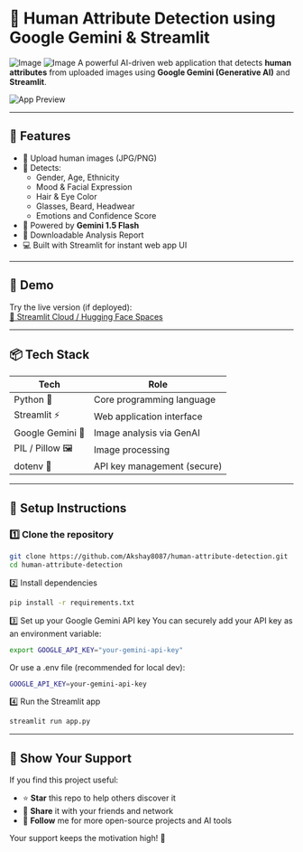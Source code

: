 # 👤 Human Attribute Detection using Google Gemini & Streamlit
![Image](https://github.com/user-attachments/assets/884cebae-a489-4613-9ac2-83dc3b5332f4)
![Image](https://github.com/user-attachments/assets/4cc723cf-5590-4cf2-b539-44cf5d923dac)
A powerful AI-driven web application that detects **human attributes** from uploaded images using **Google Gemini (Generative AI)** and **Streamlit**.

![App Preview](https://github.com/Akshay8087/your-project-path/assets/preview.gif) <!-- Add screenshot or GIF if available -->

---

## 🚀 Features

- 📸 Upload human images (JPG/PNG)
- 🤖 Detects:
  - Gender, Age, Ethnicity
  - Mood & Facial Expression
  - Hair & Eye Color
  - Glasses, Beard, Headwear
  - Emotions and Confidence Score
- 🧠 Powered by **Gemini 1.5 Flash**
- 📝 Downloadable Analysis Report
- 💻 Built with Streamlit for instant web app UI

---

## 🧠 Demo

Try the live version (if deployed):  
[🔗 Streamlit Cloud / Hugging Face Spaces](#)

---

## 📦 Tech Stack

| Tech            | Role                          |
|-----------------|-------------------------------|
| Python 🐍        | Core programming language      |
| Streamlit ⚡     | Web application interface      |
| Google Gemini 🧠 | Image analysis via GenAI       |
| PIL / Pillow 🖼️  | Image processing               |
| dotenv 🔐        | API key management (secure)    |

---

## 🔧 Setup Instructions

### 1️⃣ Clone the repository

```bash
git clone https://github.com/Akshay8087/human-attribute-detection.git
cd human-attribute-detection
```

2️⃣ Install dependencies
```bash
pip install -r requirements.txt
```

3️⃣ Set up your Google Gemini API key
You can securely add your API key as an environment variable:
```bash
export GOOGLE_API_KEY="your-gemini-api-key"
```

Or use a .env file (recommended for local dev):
```bash
GOOGLE_API_KEY=your-gemini-api-key
```
4️⃣ Run the Streamlit app
```bash
streamlit run app.py
```

---

## 🌟 Show Your Support

If you find this project useful:

- ⭐ **Star** this repo to help others discover it  
- 📣 **Share** it with your friends and network  
- 👀 **Follow** me for more open-source projects and AI tools  

Your support keeps the motivation high! 🙌
